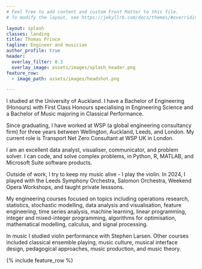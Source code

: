 ```yaml
---
# Feel free to add content and custom Front Matter to this file.
# To modify the layout, see https://jekyllrb.com/docs/themes/#overriding-theme-defaults

layout: splash
classes: landing
title: Thomas Prince
tagline: Engineer and musician
author_profile: true
header: 
  overlay_filter: 0.3
  overlay_image: assets/images/splash_header.png
feature_row:
  - image_path: assets/images/headshot.png

---
```


I studied at the University of Auckland. I have a Bachelor of Engineering (Honours) with First Class Honours specialising in Engineering Science and a Bachelor of Music majoring in Classical Performance.

Since graduating, I have worked at WSP (a global engineering consultancy firm) for three years between Wellington, Auckland, Leeds, and London. My current role is Transport Net Zero Consultant at WSP UK in London.

I am an excellent data analyst, visualiser, communicator, and problem solver. I can code, and solve complex problems, in Python, R, MATLAB, and Microsoft Suite software products.

Outside of work, I try to keep my music alive - I play the violin. In 2024, I played with the Leeds Symphony Orchestra, Salomon Orchestra, Weekend Opera Workshops, and taught private lesssons.

My engineering courses focused on topics including operations research, statistics, stochastic modelling, data analysis and visualisation, feature engineering, time series analysis, machine learning, linear programming, integer and mixed-integer programming, algorithms for optimisation, mathematical modelling, calculus, and signal processing.

In music I studied violin performance with Stephen Larsen. Other courses included classical ensemble playing, music culture, musical interface design, pedagogical approaches, music production, and music theory.

{% include feature_row %}
